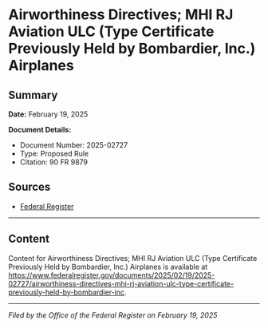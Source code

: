 # Airworthiness Directives; MHI RJ Aviation ULC (Type Certificate Previously Held by Bombardier, Inc.) Airplanes

## Summary

**Date:** February 19, 2025

**Document Details:**
- Document Number: 2025-02727
- Type: Proposed Rule
- Citation: 90 FR 9879

## Sources
- [Federal Register](https://www.federalregister.gov/documents/2025/02/19/2025-02727/airworthiness-directives-mhi-rj-aviation-ulc-type-certificate-previously-held-by-bombardier-inc)

---

## Content

Content for Airworthiness Directives; MHI RJ Aviation ULC (Type Certificate Previously Held by Bombardier, Inc.) Airplanes is available at https://www.federalregister.gov/documents/2025/02/19/2025-02727/airworthiness-directives-mhi-rj-aviation-ulc-type-certificate-previously-held-by-bombardier-inc.

---

*Filed by the Office of the Federal Register on February 19, 2025*
